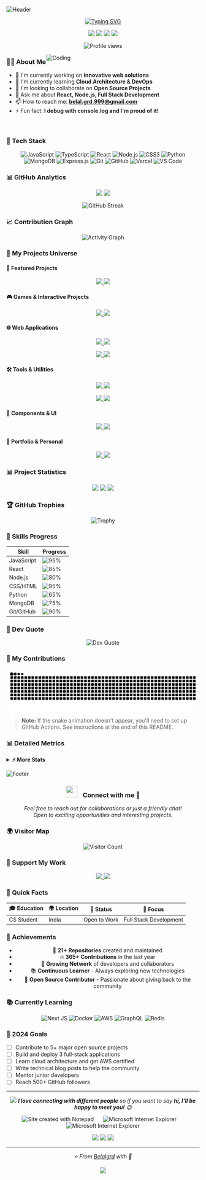 <!-- Animated Wave Header -->
![Header](https://capsule-render.vercel.app/api?type=waving&color=gradient&customColorList=0,2,2,5,30&height=280&section=header&text=Md%20Belal%20Ansari&fontSize=90&animation=fadeIn&fontAlignY=35&desc=Full%20Stack%20Developer%20|%20Building%20Tomorrow&descAlignY=55&descAlign=50)

<!-- Typing Animation -->
<p align="center">
  <a href="https://github.com/DenverCoder1/readme-typing-svg">
    <img src="https://readme-typing-svg.herokuapp.com?font=Fira+Code&pause=1000&color=2F81F7&center=true&vCenter=true&random=false&width=600&lines=Coding+for+a+better+tomorrow;Passionate+about+building+things;Open+Source+Enthusiast;Always+learning+new+technologies" alt="Typing SVG" />
  </a>
</p>

<!-- Social Links with Badges -->
<p align="center">
  <a href="https://twitter.com/qbal_aadil_grd"><img src="https://img.shields.io/badge/Twitter-%231DA1F2.svg?style=for-the-badge&logo=Twitter&logoColor=white"/></a>
  <a href="https://linkedin.com/in/md-belal-ansari-885182227"><img src="https://img.shields.io/badge/linkedin-%230077B5.svg?style=for-the-badge&logo=linkedin&logoColor=white"/></a>
  <a href="https://orcid.org/0009-0008-8413-5936"><img src="https://img.shields.io/badge/ORCID-A6CE39?style=for-the-badge&logo=ORCID&logoColor=white"/></a>
  <a href="https://portfolio-frontend-ten-blond.vercel.app"><img src="https://img.shields.io/badge/Portfolio-FF5722?style=for-the-badge&logo=google-chrome&logoColor=white"/></a>
</p>

<!-- Profile Views Counter -->
<p align="center">
  <img src="https://komarev.com/ghpvc/?username=Belalgrd&label=Profile%20views&color=0e75b6&style=flat" alt="Profile views" />
</p>

<!-- About Me Section with Cool Formatting -->
<img align="right" alt="Coding" width="400" src="https://user-images.githubusercontent.com/74038190/229223263-cf2e4b07-2615-4f87-9c38-e37600f8381a.gif">

### 👨‍💻 About Me

- 🔭 I'm currently working on **innovative web solutions**
- 🌱 I'm currently learning **Cloud Architecture & DevOps**
- 👯 I'm looking to collaborate on **Open Source Projects**
- 💬 Ask me about **React, Node.js, Full Stack Development**
- 📫 How to reach me: **belal.grd.999@gmail.com**
- ⚡ Fun fact: **I debug with console.log and I'm proud of it!**

<br clear="both">

<!-- Tech Stack with Animated Icons -->
### 🚀 Tech Stack

<div align="center">
  
![JavaScript](https://img.shields.io/badge/javascript-%23323330.svg?style=for-the-badge&logo=javascript&logoColor=%23F7DF1E)
![TypeScript](https://img.shields.io/badge/typescript-%23007ACC.svg?style=for-the-badge&logo=typescript&logoColor=white)
![React](https://img.shields.io/badge/react-%2320232a.svg?style=for-the-badge&logo=react&logoColor=%2361DAFB)
![Node.js](https://img.shields.io/badge/node.js-6DA55F?style=for-the-badge&logo=node.js&logoColor=white)
![CSS3](https://img.shields.io/badge/css3-%231572B6.svg?style=for-the-badge&logo=css3&logoColor=white)
![Python](https://img.shields.io/badge/python-3670A0?style=for-the-badge&logo=python&logoColor=ffdd54)
![MongoDB](https://img.shields.io/badge/MongoDB-%234ea94b.svg?style=for-the-badge&logo=mongodb&logoColor=white)
![Express.js](https://img.shields.io/badge/express.js-%23404d59.svg?style=for-the-badge&logo=express&logoColor=%2361DAFB)
![Git](https://img.shields.io/badge/git-%23F05033.svg?style=for-the-badge&logo=git&logoColor=white)
![GitHub](https://img.shields.io/badge/github-%23121011.svg?style=for-the-badge&logo=github&logoColor=white)
![Vercel](https://img.shields.io/badge/vercel-%23000000.svg?style=for-the-badge&logo=vercel&logoColor=white)
![VS Code](https://img.shields.io/badge/VS%20Code-0078d7.svg?style=for-the-badge&logo=visual-studio-code&logoColor=white)

</div>

<!-- GitHub Stats with Dark Theme -->
### 📊 GitHub Analytics

<p align="center">
  <img height="180em" src="https://github-readme-stats.vercel.app/api?username=Belalgrd&show_icons=true&count_private=true&theme=tokyonight&hide_border=true&bg_color=0D1117" />
  <img height="180em" src="https://github-readme-stats.vercel.app/api/top-langs/?username=Belalgrd&langs_count=8&theme=tokyonight&hide_border=true&bg_color=0D1117&layout=compact" />
</p>

<!-- GitHub Streak Stats -->
<p align="center">
  <img src="https://github-readme-streak-stats.herokuapp.com/?user=Belalgrd&theme=tokyonight&hide_border=true&background=0D1117" alt="GitHub Streak" />
</p>

<!-- Activity Graph -->
### 📈 Contribution Graph

<p align="center">
  <img src="https://github-readme-activity-graph.vercel.app/graph?username=Belalgrd&theme=tokyo-night&hide_border=true&bg_color=0D1117" alt="Activity Graph" />
</p>

<!-- Complete Project Showcase -->
### 🚀 My Projects Universe

#### 🌟 Featured Projects
<p align="center">
  <a href="https://github.com/Belalgrd/billing-software">
    <img src="https://github-readme-stats.vercel.app/api/pin/?username=Belalgrd&repo=billing-software&theme=tokyonight&hide_border=true&bg_color=0D1117" />
  </a>
  <a href="https://github.com/Belalgrd/Auth-Form">
    <img src="https://github-readme-stats.vercel.app/api/pin/?username=Belalgrd&repo=Auth-Form&theme=tokyonight&hide_border=true&bg_color=0D1117" />
  </a>
</p>

#### 🎮 Games & Interactive Projects
<p align="center">
  <a href="https://github.com/Belalgrd/Rock-Paper-Scissors">
    <img src="https://github-readme-stats.vercel.app/api/pin/?username=Belalgrd&repo=Rock-Paper-Scissors&theme=tokyonight&hide_border=true&bg_color=0D1117" />
  </a>
  <a href="https://github.com/Belalgrd/tic-tac-toes">
    <img src="https://github-readme-stats.vercel.app/api/pin/?username=Belalgrd&repo=tic-tac-toes&theme=tokyonight&hide_border=true&bg_color=0D1117" />
  </a>
</p>

#### 🌐 Web Applications
<p align="center">
  <a href="https://github.com/Belalgrd/facebook-clone">
    <img src="https://github-readme-stats.vercel.app/api/pin/?username=Belalgrd&repo=facebook-clone&theme=tokyonight&hide_border=true&bg_color=0D1117" />
  </a>
  <a href="https://github.com/Belalgrd/Health-News">
    <img src="https://github-readme-stats.vercel.app/api/pin/?username=Belalgrd&repo=Health-News&theme=tokyonight&hide_border=true&bg_color=0D1117" />
  </a>
</p>

<p align="center">
  <a href="https://github.com/Belalgrd/weather-app">
    <img src="https://github-readme-stats.vercel.app/api/pin/?username=Belalgrd&repo=weather-app&theme=tokyonight&hide_border=true&bg_color=0D1117" />
  </a>
  <a href="https://github.com/Belalgrd/Quiz-System">
    <img src="https://github-readme-stats.vercel.app/api/pin/?username=Belalgrd&repo=Quiz-System&theme=tokyonight&hide_border=true&bg_color=0D1117" />
  </a>
</p>

#### 🛠️ Tools & Utilities
<p align="center">
  <a href="https://github.com/Belalgrd/ocr-info-extractor">
    <img src="https://github-readme-stats.vercel.app/api/pin/?username=Belalgrd&repo=ocr-info-extractor&theme=tokyonight&hide_border=true&bg_color=0D1117" />
  </a>
  <a href="https://github.com/Belalgrd/to-do-list">
    <img src="https://github-readme-stats.vercel.app/api/pin/?username=Belalgrd&repo=to-do-list&theme=tokyonight&hide_border=true&bg_color=0D1117" />
  </a>
</p>

<p align="center">
  <a href="https://github.com/Belalgrd/currency-converter">
    <img src="https://github-readme-stats.vercel.app/api/pin/?username=Belalgrd&repo=currency-converter&theme=tokyonight&hide_border=true&bg_color=0D1117" />
  </a>
  <a href="https://github.com/Belalgrd/password-generator">
    <img src="https://github-readme-stats.vercel.app/api/pin/?username=Belalgrd&repo=password-generator&theme=tokyonight&hide_border=true&bg_color=0D1117" />
  </a>
</p>

#### 📱 Components & UI
<p align="center">
  <a href="https://github.com/Belalgrd/Card">
    <img src="https://github-readme-stats.vercel.app/api/pin/?username=Belalgrd&repo=Card&theme=tokyonight&hide_border=true&bg_color=0D1117" />
  </a>
  <a href="https://github.com/Belalgrd/netflix-homepage">
    <img src="https://github-readme-stats.vercel.app/api/pin/?username=Belalgrd&repo=netflix-homepage&theme=tokyonight&hide_border=true&bg_color=0D1117" />
  </a>
</p>

#### 🎯 Portfolio & Personal
<p align="center">
  <a href="https://github.com/Belalgrd/portfolio-Bk">
    <img src="https://github-readme-stats.vercel.app/api/pin/?username=Belalgrd&repo=portfolio-Bk&theme=tokyonight&hide_border=true&bg_color=0D1117" />
  </a>
  <a href="https://github.com/Belalgrd/Belalgrd">
    <img src="https://github-readme-stats.vercel.app/api/pin/?username=Belalgrd&repo=Belalgrd&theme=tokyonight&hide_border=true&bg_color=0D1117" />
  </a>
</p>

<!-- Project Statistics -->
### 📊 Project Statistics

<div align="center">
  <img src="https://img.shields.io/badge/Total%20Repositories-21-blue?style=for-the-badge&logo=github" />
  <img src="https://img.shields.io/badge/Public%20Repos-21-green?style=for-the-badge&logo=github" />
  <img src="https://img.shields.io/badge/Main%20Language-JavaScript-yellow?style=for-the-badge&logo=javascript" />
</div>

<!-- Trophy Section -->
### 🏆 GitHub Trophies

<p align="center">
  <img src="https://github-profile-trophy.vercel.app/?username=Belalgrd&theme=tokyonight&no-frame=true&no-bg=true&margin-w=4&column=7" alt="Trophy" />
</p>

<!-- Skills Progress Bars -->
### 💪 Skills Progress

<div align="center">

| Skill | Progress |
|-------|----------|
| JavaScript | ![95%](https://progress-bar.dev/95?title=95%&width=200&color=F7DF1E) |
| React | ![85%](https://progress-bar.dev/85?title=85%&width=200&color=61DAFB) |
| Node.js | ![80%](https://progress-bar.dev/80?title=80%&width=200&color=339933) |
| CSS/HTML | ![95%](https://progress-bar.dev/95?title=95%&width=200&color=1572B6) |
| Python | ![65%](https://progress-bar.dev/65?title=65%&width=200&color=3776AB) |
| MongoDB | ![75%](https://progress-bar.dev/75?title=75%&width=200&color=47A248) |
| Git/GitHub | ![90%](https://progress-bar.dev/90?title=90%&width=200&color=F05032) |

</div>

<!-- Random Dev Quote -->
### 💭 Dev Quote

<p align="center">
  <img src="https://quotes-github-readme.vercel.app/api?type=horizontal&theme=tokyonight" alt="Dev Quote" />
</p>

<!-- Snake Animation -->
### 🐍 My Contributions

<p align="center">
  <img src="https://github.com/Belalgrd/Belalgrd/blob/output/github-contribution-grid-snake.svg" alt="Snake animation" />
</p>

> **Note:** If the snake animation doesn't appear, you'll need to set up GitHub Actions. See instructions at the end of this README.

<!-- Metrics -->
### 📊 Detailed Metrics

<details>
<summary><b>⚡ More Stats</b></summary>
<p align="center">
  <img src="https://github-profile-summary-cards.vercel.app/api/cards/profile-details?username=Belalgrd&theme=tokyonight" alt="Profile Details" />
  <img src="https://github-profile-summary-cards.vercel.app/api/cards/repos-per-language?username=Belalgrd&theme=tokyonight" alt="Repos per Language" />
  <img src="https://github-profile-summary-cards.vercel.app/api/cards/most-commit-language?username=Belalgrd&theme=tokyonight" alt="Most Commit Language" />
  <img src="https://github-profile-summary-cards.vercel.app/api/cards/stats?username=Belalgrd&theme=tokyonight" alt="Stats" />
  <img src="https://github-profile-summary-cards.vercel.app/api/cards/productive-time?username=Belalgrd&theme=tokyonight" alt="Productive Time" />
</p>
</details>

<!-- Footer Wave -->
![Footer](https://capsule-render.vercel.app/api?type=waving&color=gradient&customColorList=0,2,2,5,30&height=120&section=footer)

<!-- Connect Section -->
<h3 align="center">
  <img src="https://media.giphy.com/media/iY8CRBdQXODJSCERIr/giphy.gif" width="30" height="30" style="margin-right: 10px;">
  Connect with me 🤝
</h3>

<p align="center">
  <em>
    Feel free to reach out for collaborations or just a friendly chat! <br>
    Open to exciting opportunities and interesting projects.
  </em>
</p>

<!-- Visitor Map -->
### 🌍 Visitor Map

<p align="center">
  <img src="https://visitcount.itsvg.in/api?id=Belalgrd&icon=5&color=0" alt="Visitor Count" />
</p>

<!-- Support Section -->
### 💖 Support My Work

<p align="center">
  <a href="https://www.buymeacoffee.com/belalgrd">
    <img src="https://img.shields.io/badge/Buy%20Me%20a%20Coffee-ffdd00?style=for-the-badge&logo=buy-me-a-coffee&logoColor=black" />
  </a>
  <a href="https://github.com/sponsors/Belalgrd">
    <img src="https://img.shields.io/badge/sponsor-30363D?style=for-the-badge&logo=GitHub-Sponsors&logoColor=#EA4AAA" />
  </a>
</p>

<!-- Fun Facts -->
### 🎯 Quick Facts

<div align="center">

| 🎓 Education | 🌍 Location | 💼 Status | 🎯 Focus |
|-------------|------------|-----------|----------|
| CS Student | India | Open to Work | Full Stack Development |

</div>

<!-- Achievements -->
### 🏅 Achievements

<div align="center">

- 🎯 **21+ Repositories** created and maintained
- 🔥 **365+ Contributions** in the last year
- 👥 **Growing Network** of developers and collaborators
- 📚 **Continuous Learner** - Always exploring new technologies
- 🌟 **Open Source Contributor** - Passionate about giving back to the community

</div>

<!-- Currently Learning -->
### 📚 Currently Learning

<div align="center">

![Next JS](https://img.shields.io/badge/Next-black?style=for-the-badge&logo=next.js&logoColor=white)
![Docker](https://img.shields.io/badge/docker-%230db7ed.svg?style=for-the-badge&logo=docker&logoColor=white)
![AWS](https://img.shields.io/badge/AWS-%23FF9900.svg?style=for-the-badge&logo=amazon-aws&logoColor=white)
![GraphQL](https://img.shields.io/badge/-GraphQL-E10098?style=for-the-badge&logo=graphql&logoColor=white)
![Redis](https://img.shields.io/badge/redis-%23DD0031.svg?style=for-the-badge&logo=redis&logoColor=white)

</div>

<!-- Goals -->
### 🎯 2024 Goals

- [ ] Contribute to 5+ major open source projects
- [ ] Build and deploy 3 full-stack applications
- [ ] Learn cloud architecture and get AWS certified
- [ ] Write technical blog posts to help the community
- [ ] Mentor junior developers
- [ ] Reach 500+ GitHub followers

---

<p align="center">
  <img src="https://media.giphy.com/media/LnQjpWaON8nhr21vNW/giphy.gif" width="60"> 
  <em><b>I love connecting with different people</b> so if you want to say <b>hi, I'll be happy to meet you!</b> 😊</em>
</p>

<p align="center">
  <img src="https://raw.githubusercontent.com/BrunnerLivio/brunnerlivio/master/images/notepad.gif" alt="Site created with Notepad" height="30" />
  <span>&nbsp;&nbsp;&nbsp;&nbsp;</span>  
  <img src="https://raw.githubusercontent.com/BrunnerLivio/brunnerlivio/master/images/ie_logo.gif" alt="Microsoft Internet Explorer" />
  <span>&nbsp;&nbsp;&nbsp;&nbsp;</span>  
  <img src="https://raw.githubusercontent.com/BrunnerLivio/brunnerlivio/master/images/noframes.gif" alt="Microsoft Internet Explorer" />
</p>

<div align="center">
  <img src="https://forthebadge.com/images/badges/built-with-love.svg" />
  <img src="https://forthebadge.com/images/badges/powered-by-coffee.svg" />
  <img src="https://forthebadge.com/images/badges/makes-people-smile.svg" />
</div>

---

<p align="center">
  <em>⭐️ From <a href="https://github.com/Belalgrd">Belalgrd</a> with 💙</em>
</p>

<!-- Wave Animation at the very end -->
<p align="center">
  <img src="https://capsule-render.vercel.app/api?type=waving&color=gradient&height=60&section=footer&width=100%" />
</p>
